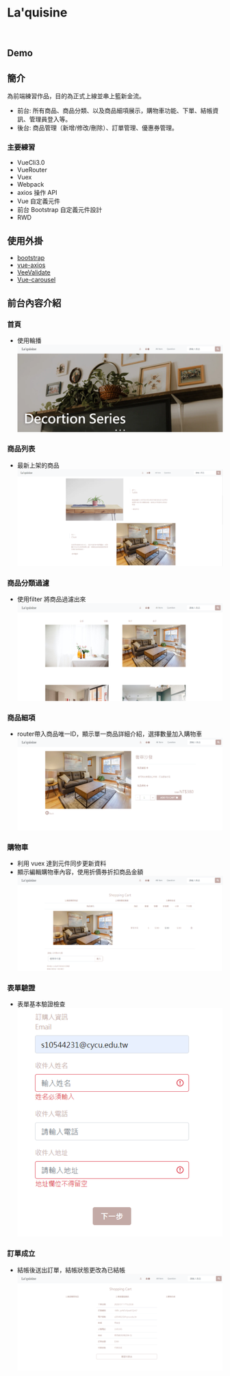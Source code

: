 # La'quisine

![]()

## Demo
[]()

## 簡介
為前端練習作品，目的為正式上線並串上籃新金流。
+ 前台: 所有商品、商品分類、以及商品細項展示，購物車功能、下單、結帳資訊、管理員登入等。
+ 後台: 商品管理（新增/修改/刪除）、訂單管理、優惠券管理。

### 主要練習
+ VueCli3.0
+ VueRouter
+ Vuex
+ Webpack
+ axios 操作 API
+ Vue 自定義元件
+ 前台 Bootstrap 自定義元件設計
+ RWD

## 使用外掛
+ [bootstrap](https://bootstrap.hexschool.com/)
+ [vue-axios](https://www.npmjs.com/package/vue-axios)
+ [VeeValidate](https://baianat.github.io/vee-validate/)
+ [Vue-carousel](https://www.npmjs.com/package/vue-carousel)
## 前台內容介紹
### 首頁
- 使用輪播
![](https://github.com/linyuhsuan/vuefinal/blob/master/static/img/p1.png)

### 商品列表
- 最新上架的商品
![](https://github.com/linyuhsuan/vuefinal/blob/master/static/img/productlist.png)

### 商品分類過濾
- 使用filter 將商品過濾出來
![](https://github.com/linyuhsuan/vuefinal/blob/master/static/img/filter.png)

### 商品細項
- router帶入商品唯一ID，顯示單一商品詳細介紹，選擇數量加入購物車
![](https://github.com/linyuhsuan/vuefinal/blob/master/static/img/product.png)

### 購物車
- 利用 vuex 達到元件同步更新資料
- 顯示編輯購物車內容，使用折價券折扣商品金額
![](https://github.com/linyuhsuan/vuefinal/blob/master/static/img/shoppingCart.png)

### 表單驗證
- 表單基本驗證檢查
![](https://github.com/linyuhsuan/vuefinal/blob/master/static/img/form.png)

### 訂單成立
- 結帳後送出訂單，結帳狀態更改為已結帳
![](https://github.com/linyuhsuan/vuefinal/blob/master/static/img/check.png)


